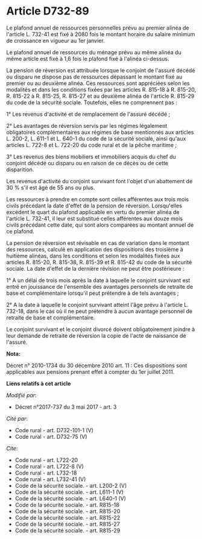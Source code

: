 # Article D732-89

Le plafond annuel de ressources personnelles prévu au premier alinéa de l'article L. 732-41 est fixé à 2080 fois le montant
horaire du salaire minimum de croissance en vigueur au 1er janvier. 

Le plafond annuel de ressources du ménage prévu au même alinéa du même article est fixé à 1,6 fois le plafond fixé à l'alinéa
ci-dessus. 

La pension de réversion est attribuée lorsque le conjoint de l'assuré décédé ou disparu ne dispose pas de ressources
dépassant le montant fixé au premier ou au deuxième alinéa. Ces ressources sont appréciées selon les modalités et dans les
conditions fixées par les articles R. 815-18 à R. 815-20, R. 815-22 à R. 815-25, R. 815-27 et au deuxième alinéa de l'article
R. 815-29 du code de la sécurité sociale. Toutefois, elles ne comprennent pas : 

1° Les revenus d'activité et de remplacement de l'assuré décédé ; 

2° Les avantages de réversion servis par les régimes légalement obligatoires complémentaires aux régimes de base mentionnés
aux articles L. 200-2, L. 611-1 et L. 640-1 du code de la sécurité sociale, ainsi qu'aux articles L. 722-8 et L. 722-20 du
code rural et de la pêche maritime ; 

3° Les revenus des biens mobiliers et immobiliers acquis du chef du conjoint décédé ou disparu ou en raison de ce décès ou de
cette disparition. 

Les revenus d'activité du conjoint survivant font l'objet d'un abattement de 30 % s'il est âgé de 55 ans ou plus. 

Les ressources à prendre en compte sont celles afférentes aux trois mois civils précédant la date d'effet de la pension de
réversion. Lorsqu'elles excèdent le quart du plafond applicable en vertu du premier alinéa de l'article L. 732-41, il leur
est substitué celles afférentes aux douze mois civils précédant cette date, qui sont alors comparées au montant annuel de ce
plafond. 

La pension de réversion est révisable en cas de variation dans le montant des ressources, calculé en application des
dispositions des troisième à huitième alinéas, dans les conditions et selon les modalités fixées aux articles R. 815-20, R.
815-38, R. 815-39 et R. 815-42 du code de la sécurité sociale. La date d'effet de la dernière révision ne peut être
postérieure : 

1° A un délai de trois mois après la date à laquelle le conjoint survivant est entré en jouissance de l'ensemble des
avantages personnels de retraite de base et complémentaire lorsqu'il peut prétendre à de tels avantages ; 

2° A la date à laquelle le conjoint survivant atteint l'âge prévu à l'article L. 732-18, dans le cas où il ne peut prétendre
à aucun avantage personnel de retraite de base et complémentaire. 

Le conjoint survivant et le conjoint divorcé doivent obligatoirement joindre à leur demande de retraite de réversion la copie
de l'acte de naissance de l'assuré.

**Nota:**

Décret n° 2010-1734 du 30 décembre 2010 art. 11 : Ces dispositions sont applicables aux pensions prenant effet à compter du
1er juillet 2011.

**Liens relatifs à cet article**

_Modifié par_:

  - Décret n°2017-737 du 3 mai 2017 - art. 3

_Cité par_:

  - Code rural - art. D732-101-1 (V)
  - Code rural - art. D732-75 (V)

_Cite_:

  - Code rural - art. L722-20
  - Code rural - art. L722-8 (V)
  - Code rural - art. L732-18
  - Code rural - art. L732-41 (V)
  - Code de la sécurité sociale. - art. L200-2 (V)
  - Code de la sécurité sociale. - art. L611-1 (V)
  - Code de la sécurité sociale. - art. L640-1 (V)
  - Code de la sécurité sociale. - art. R815-18
  - Code de la sécurité sociale. - art. R815-20
  - Code de la sécurité sociale. - art. R815-22
  - Code de la sécurité sociale. - art. R815-27
  - Code de la sécurité sociale. - art. R815-29
